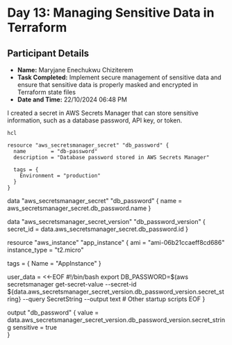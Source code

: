 # Day 13: Managing Sensitive Data in Terraform


## Participant Details

- **Name:** Maryjane Enechukwu Chiziterem
- **Task Completed:** Implement secure management of sensitive data and ensure that sensitive data is properly masked and encrypted in Terraform state files
- **Date and Time:** 22/10/2024 06:48 PM 

I created a secret in AWS Secrets Manager that can store sensitive information, such as a database password, API key, or token.

```
hcl

resource "aws_secretsmanager_secret" "db_password" {
  name        = "db-password"
  description = "Database password stored in AWS Secrets Manager"

  tags = {
    Environment = "production"
  }
}
```


data "aws_secretsmanager_secret" "db_password" {
  name = aws_secretsmanager_secret.db_password.name
}

data "aws_secretsmanager_secret_version" "db_password_version" {
  secret_id = data.aws_secretsmanager_secret.db_password.id
}

resource "aws_instance" "app_instance" {
  ami           = "ami-06b21ccaeff8cd686"
  instance_type = "t2.micro"
  
  tags = {
    Name = "AppInstance"
  }

  user_data = <<-EOF
              #!/bin/bash
              export DB_PASSWORD=$(aws secretsmanager get-secret-value --secret-id ${data.aws_secretsmanager_secret_version.db_password_version.secret_string} --query SecretString --output text
              # Other startup scripts
            EOF
}


output "db_password" {
  value     = data.aws_secretsmanager_secret_version.db_password_version.secret_string
  sensitive = true  
}
